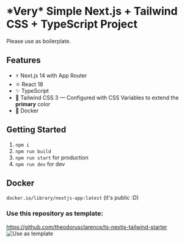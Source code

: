 # \*Very\* Simple Next.js + Tailwind CSS + TypeScript Project

Please use as boilerplate.

## Features

- ⚡️ Next.js 14 with App Router
- ⚛️ React 18
- ✨ TypeScript
- 💨 Tailwind CSS 3 — Configured with CSS Variables to extend the **primary** color
- 🐋 Docker

## Getting Started
1. `npm i`
2. `npm run build`
3. `npm run start` for production
4. `npm run dev` for dev

## Docker
`docker.io/library/nextjs-app:latest` (it's public :D)

### Use this repository as template:
https://github.com/theodorusclarence/ts-nextjs-tailwind-starter
   ![Use as template](https://user-images.githubusercontent.com/55318172/129183039-1a61e68d-dd90-4548-9489-7b3ccbb35810.png)
